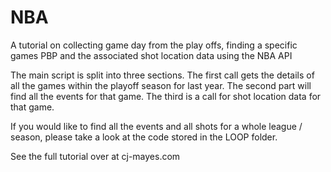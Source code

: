# NBA
A tutorial on collecting game day from the play offs, finding a specific games PBP and the associated shot location data using the NBA API

The main script is split into three sections.
The first call gets the details of all the games within the playoff season for last year.
The second part will find all the events for that game.
The third is a call for shot location data for that game.

If you would like to find all the events and all shots for a whole league / season, please take a look at the code stored in the LOOP folder.

See the full tutorial over at cj-mayes.com
